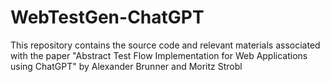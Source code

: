 # WebTestGen-ChatGPT
This repository contains the source code and relevant materials associated with the paper "Abstract Test Flow Implementation for Web Applications using ChatGPT" by Alexander Brunner and Moritz Strobl
